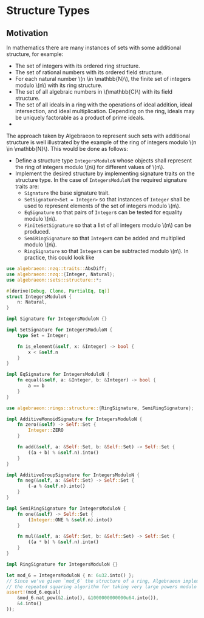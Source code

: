 # Structure Types

## Motivation

In mathematics there are many instances of sets with some additional structure, for example:
 - The set of integers with its ordered ring structure.
 - The set of rational numbers with its ordered field structure.
 - For each natural number \\(n \in \mathbb{N}\\), the finite set of integers modulo \\(n\\) with its ring structure.
 - The set of all algebraic numbers in \\(\mathbb{C}\\) with its field structure.
 - The set of all ideals in a ring with the operations of ideal addition, ideal intersection, and ideal multiplication. Depending on the ring, ideals may be uniquely factorable as a product of prime ideals.
 - 
The approach taken by Algebraeon to represent such sets with additional structure is well illustrated by the example of the ring of integers modulo \\(n \in \mathbb{N}\\). This would be done as follows:
 - Define a structure type `IntegersModuloN` whose objects shall represent the ring of integers modulo \\(n\\) for different values of \\(n\\).
 - Implement the desired structure by implementing signature traits on the structure type. In the case of `IntegersModuloN` the required signature traits are:
   - `Signature` the base signature trait.
   - `SetSignature<Set = Integer>` so that instances of `Integer` shall be used to represent elements of the set of integers modulo \\(n\\).
   - `EqSignature` so that pairs of `Integer`s can be tested for equality modulo \\(n\\).
   - `FiniteSetSignature` so that a list of all integers modulo \\(n\\) can be produced.
   - `SemiRingSignature` so that `Integer`s can be added and multiplied modulo \\(n\\).
   - `RingSignature` so that `Integer`s can be subtracted modulo \\(n\\).
In practice, this could look like

```rust
use algebraeon::nzq::traits::AbsDiff;
use algebraeon::nzq::{Integer, Natural};
use algebraeon::sets::structure::*;

#[derive(Debug, Clone, PartialEq, Eq)]
struct IntegersModuloN {
    n: Natural,
}

impl Signature for IntegersModuloN {}

impl SetSignature for IntegersModuloN {
    type Set = Integer;

    fn is_element(&self, x: &Integer) -> bool {
        x < &self.n
    }
}

impl EqSignature for IntegersModuloN {
    fn equal(&self, a: &Integer, b: &Integer) -> bool {
        a == b
    }
}

use algebraeon::rings::structure::{RingSignature, SemiRingSignature};

impl AdditiveMonoidSignature for IntegersModuloN {
    fn zero(&self) -> Self::Set {
        Integer::ZERO
    }

    fn add(&self, a: &Self::Set, b: &Self::Set) -> Self::Set {
        ((a + b) % &self.n).into()
    }
}

impl AdditiveGroupSignature for IntegersModuloN {
    fn neg(&self, a: &Self::Set) -> Self::Set {
        (-a % &self.n).into()
    }
}

impl SemiRingSignature for IntegersModuloN {
    fn one(&self) -> Self::Set {
        (Integer::ONE % &self.n).into()
    }

    fn mul(&self, a: &Self::Set, b: &Self::Set) -> Self::Set {
        ((a * b) % &self.n).into()
    }
}

impl RingSignature for IntegersModuloN {}

let mod_6 = IntegersModuloN { n: 6u32.into() };
// Since we've given `mod_6` the structure of a ring, Algebraeon implements
// the repeated squaring algorithm for taking very large powers modulo `n`.
assert!(mod_6.equal(
    &mod_6.nat_pow(&2.into(), &1000000000000u64.into()),
    &4.into()
));
```